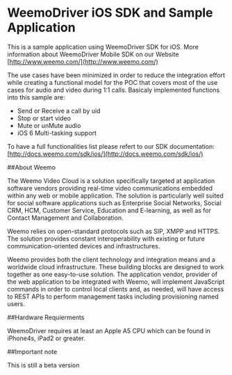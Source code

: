 # WeemoDriver iOS SDK and Sample Application

This is a sample application using WeemoDriver SDK for iOS. More information about WeemoDriver Mobile SDK on our Website [http://www.weemo.com/](http://www.weemo.com/)


The use cases have been minimized in order to reduce the integration effort while creating a functional model for the POC that covers most of the use cases for audio and video during 1:1 calls. Basicaly implemented functions into this sample are: 

- Send or Receive a call by uid  
- Stop or start video
- Mute or unMute audio
- iOS 6 Multi-tasking support

To have a full functionalities list please refert to our SDK documentation: [http://docs.weemo.com/sdk/ios/](http://docs.weemo.com/sdk/ios/)





##About Weemo

The Weemo Video Cloud is a solution specifically targeted at application software vendors providing real-time video communications embedded within any web or mobile application. The solution is particularly well suited for social software applications such as Enterprise Social Networks, Social CRM, HCM, Customer Service, Education and E-learning, as well as for Contact Management and Collaboration.

Weemo relies on open-standard protocols such as SIP, XMPP and HTTPS. The solution provides constant interoperability with existing or future communication-oriented devices and infrastructures.

Weemo provides both the client technology and integration means and a worldwide cloud infrastructure. These building blocks are designed to work together as one easy-to-use solution. The application vendor, provider of the web application to be integrated with Weemo, will implement JavaScript commands in order to control local clients and, as needed, will have access to REST APIs to perform management tasks including provisioning named users.




##Hardware Requierments

WeemoDriver requires at least an Apple A5 CPU which can be found in iPhone4s, iPad2 or greater.

##Important note

This is still a beta version
